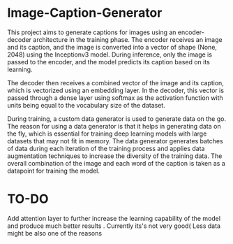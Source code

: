 # Image-Caption-Generator
This project aims to generate captions for images using an encoder-decoder architecture in the training phase. The encoder receives an image and its caption, and the image is converted into a vector of shape (None, 2048) using the Inceptionv3 model. During inference, only the image is passed to the encoder, and the model predicts its caption based on its learning.

The decoder then receives a combined vector of the image and its caption, which is vectorized using an embedding layer. In the decoder, this vector is passed through a dense layer using softmax as the activation function with units being equal to the vocabulary size of the dataset.

During training, a custom data generator is used to generate data on the go. The reason for using a data generator is that it helps in generating data on the fly, which is essential for training deep learning models with large datasets that may not fit in memory. The data generator generates batches of data during each iteration of the training process and applies data augmentation techniques to increase the diversity of the training data. The overall combination of the image and each word of the caption is taken as a datapoint for training the model.
# TO-DO
Add attention layer to further increase the learning capability of the model and produce much better results . Currently its's not very good( Less data might be also one of the reasons
